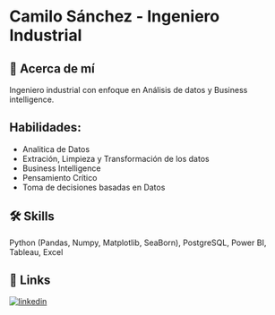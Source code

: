 # Camilo Sánchez - Ingeniero Industrial




## 🚀 Acerca de mí
Ingeniero industrial con enfoque en Análisis de datos y Business intelligence. 

## Habilidades:

 - Analitica de Datos
 - Extración, Limpieza y Transformación de los datos
 - Business Intelligence
 - Pensamiento Crítico
 - Toma de decisiones basadas en Datos


## 🛠 Skills
Python (Pandas, Numpy, Matplotlib, SeaBorn), PostgreSQL, Power BI, Tableau, Excel


## 🔗 Links
[![linkedin](https://img.shields.io/badge/linkedin-0A66C2?style=for-the-badge&logo=linkedin&logoColor=white)](https://www.linkedin.com/in/camilosanchezacev)
